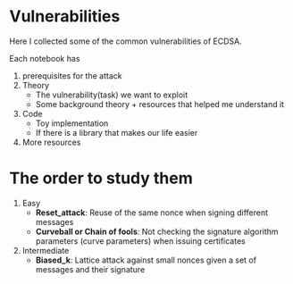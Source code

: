 # Vulnerabilities
Here I collected some of the common vulnerabilities of ECDSA.

Each notebook has
1. prerequisites for the attack
2. Theory
    - The vulnerability(task) we want to exploit
    - Some background theory + resources that helped me understand it
3. Code
    - Toy implementation
    - If there is a library that makes our life easier
4. More resources

# The order to study them 

1. Easy
    - **Reset_attack**: Reuse of the same nonce when signing different messages
    - **Curveball or Chain of fools**: Not checking the signature algorithm parameters (curve parameters) when issuing certificates
2. Intermediate
    - **Biased_k**: Lattice attack against small nonces given a set of messages and their signature

